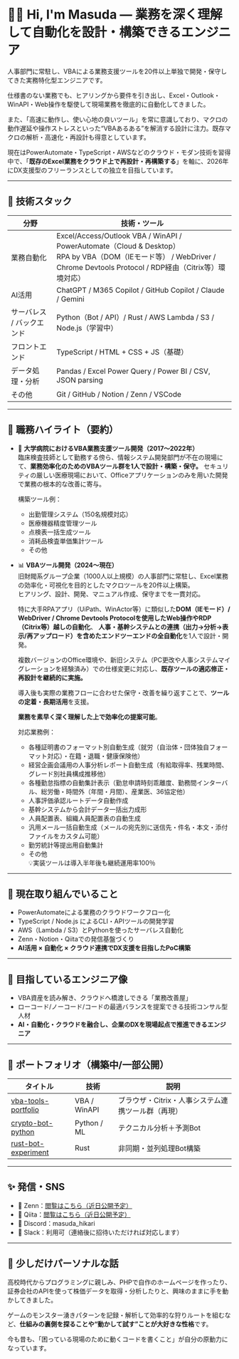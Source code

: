 # 👨‍💻 Hi, I'm Masuda — 業務を深く理解して自動化を設計・構築できるエンジニア

人事部門に常駐し、VBAによる業務支援ツールを20件以上単独で開発・保守してきた実務特化型エンジニアです。  

仕様書のない業務でも、ヒアリングから要件を引き出し、Excel・Outlook・WinAPI・Web操作を駆使して現場業務を徹底的に自動化してきました。

また、「高速に動作し、使い心地の良いツール」を常に意識しており、マクロの動作遅延や操作ストレスといった“VBAあるある”を解消する設計に注力。既存マクロの解析・高速化・再設計も得意としています。

現在はPowerAutomate・TypeScript・AWSなどのクラウド・モダン技術を習得中で、「**既存のExcel業務をクラウド上で再設計・再構築する**」を軸に、2026年にDX支援型のフリーランスとしての独立を目指しています。

---

## 🧰 技術スタック

| 分野 | 技術・ツール |
|------|---------------|
| 業務自動化 | Excel/Access/Outlook VBA / WinAPI / PowerAutomate（Cloud & Desktop）<br>RPA by VBA（DOM（IEモード等） / WebDriver / Chrome Devtools Protocol / RDP経由（Citrix等）環境対応） |
| AI活用 | ChatGPT / M365 Copilot / GitHub Copilot / Claude / Gemini |
| サーバレス / バックエンド | Python（Bot / API）/ Rust / AWS Lambda / S3 / Node.js（学習中） |
| フロントエンド | TypeScript / HTML + CSS + JS（基礎） |
| データ処理・分析 | Pandas / Excel Power Query / Power BI / CSV, JSON parsing |
| その他 | Git / GitHub / Notion / Zenn / VSCode |

---

## 💼 職務ハイライト（要約）

- 🏥 **大学病院におけるVBA業務支援ツール開発（2017〜2022年）**  
    臨床検査技師として勤務する傍ら、情報システム開発部門が不在の現場にて、**業務効率化のためのVBAツール群を1人で設計・構築・保守。**
    セキュリティの厳しい医療現場において、Officeアプリケーションのみを用いた開発で業務の根本的な改善に寄与。

    構築ツール例：
    - 出勤管理システム（150名規模対応）
    - 医療機器精度管理ツール
    - 点検表一括生成ツール
    - 消耗品検査単価集計ツール
    - その他

- 📊 **VBAツール開発（2024〜現在）**  
    旧財閥系グループ企業（1000人以上規模）の人事部門に常駐し、Excel業務の効率化・可視化を目的としたマクロツールを20件以上構築。  
    ヒアリング、設計、開発、マニュアル作成、保守までを一貫対応。

    特に大手RPAアプリ（UiPath、WinActor等）に類似した**DOM（IEモード）/ WebDriver / Chrome Devtools Protocolを使用したWeb操作やRDP（Citrix等）越しの自動化**、
    **人事・基幹システムとの連携（出力→分析→表示/再アップロード）を含めたエンドツーエンドの全自動化**を1人で設計・開発。
  
    複数バージョンのOffice環境や、新旧システム（PC更改や人事システムマイグレーションを経験済み）での仕様変更に対応し、**既存ツールの適応修正・再設計を継続的に実施。**
  
    導入後も実際の業務フローに合わせた保守・改善を繰り返すことで、**ツールの定着・長期活用**を支援。
  
    **業務を素早く深く理解した上で効率化の提案可能**。

    対応業務例：
    - 各種証明書のフォーマット別自動生成（就労（自治体・団体独自フォーマット対応）・在籍・退職・健康保険他）
    - 経営企画会議用の人事分析レポート自動生成（有給取得率、残業時間、グレード別社員構成推移他）
    - 各種勤怠指標の自動集計表示（勤怠申請時刻乖離度、勤務間インターバル、総労働・時間外（年間・月間）、産業医、36協定他）
    - 人事評価承認ルートデータ自動作成
    - 基幹システムから会計データ一括出力成形
    - 人員配置表、組織人員配置表の自動生成
    - 汎用メール一括自動生成（メールの宛先別に送信先・件名・本文・添付ファイルをカスタム可能）
    - 勤労統計等提出用自動集計
    - その他<br>
    💡実装ツールは導入半年後も継続運用率100％

---

## 🚀 現在取り組んでいること

- PowerAutomateによる業務のクラウドワークフロー化
- TypeScript / Node.js によるCLI・APIツールの開発学習
- AWS（Lambda / S3）とPythonを使ったサーバレス自動化
- Zenn・Notion・Qiitaでの発信基盤づくり
- **AI活用 × 自動化 × クラウド連携でDX支援を目指したPoC構築**

---

## 🎯 目指しているエンジニア像

- VBA資産を読み解き、クラウドへ橋渡しできる「業務改善屋」
- ローコード/ノーコード/コードの最適バランスを提案できる技術コンサル型人材
- **AI・自動化・クラウドを融合し、企業のDXを現場起点で推進できるエンジニア**

---

## 📁 ポートフォリオ（構築中/一部公開）

| タイトル | 技術 | 説明 |
|----------|------|------|
| [vba-tools-portfolio](https://github.com/masuda-hikari/vba-tools-portfolio) | VBA / WinAPI | ブラウザ・Citrix・人事システム連携ツール群（再現） |
| [crypto-bot-python](https://github.com/masuda-hikari/crypto-bot-python) | Python / ML | テクニカル分析＋予測Bot |
| [rust-bot-experiment](https://github.com/masuda-hikari/rust-bot-experiment) | Rust | 非同期・並列処理Bot構築 |

---

## ✨ 発信・SNS

- 📘 Zenn：[閲覧はこちら（近日公開予定）](https://zenn.dev/masuda_hikari)
- 📓 Qiita：[閲覧はこちら（近日公開予定）](https://qiita.com/Masuda-Hikari)
- 💬 Discord：masuda_hikari
- 💼 Slack：利用可（連絡後に招待いただければ対応します）
  
---

## 🧒 少しだけパーソナルな話

高校時代からプログラミングに親しみ、PHPで自作のホームページを作ったり、証券会社のAPIを使って株価データを取得・分析したりと、興味のままに手を動かしてきました。

ゲームのモンスター湧きパターンを記録・解析して効率的な狩りルートを組むなど、**仕組みの裏側を探ることや“動かして試す”ことが大好きな性格**です。

今も昔も、「困っている現場のために動くコードを書くこと」が自分の原動力になっています。
